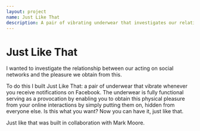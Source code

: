 ```yaml
---
layout: project
name: Just Like That
description: A pair of vibrating underwear that investigates our relationships with social media
---
```

# Just Like That

I wanted to investigate the relationship between our acting on social networks and the pleasure we obtain from this.

To do this I built Just Like That: a pair of underwear that vibrate whenever you receive notifications on Facebook. The underwear is fully functional serving as a provocation by enabling you to obtain this physical pleasure from your online interactions by simply putting them on, hidden from everyone else. Is this what you want? Now you can have it, just like that.

Just like that was built in collaboration with Mark Moore.
